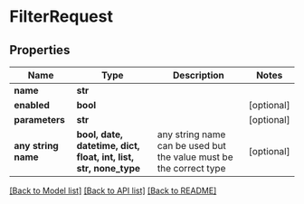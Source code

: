 # FilterRequest


## Properties
Name | Type | Description | Notes
------------ | ------------- | ------------- | -------------
**name** | **str** |  | 
**enabled** | **bool** |  | [optional] 
**parameters** | **str** |  | [optional] 
**any string name** | **bool, date, datetime, dict, float, int, list, str, none_type** | any string name can be used but the value must be the correct type | [optional]

[[Back to Model list]](../README.md#documentation-for-models) [[Back to API list]](../README.md#documentation-for-api-endpoints) [[Back to README]](../README.md)


